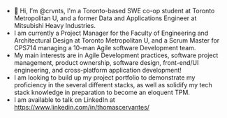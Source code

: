- 👋 Hi, I’m @crvnts, I'm a Toronto-based SWE co-op student at Toronto Metropolitan U, and a former Data and Applications Engineer at Mitsubishi Heavy Industries.
- I am currently a Project Manager for the Faculty of Engineering and Architectural Design at Toronto Metropolitan U, and a Scrum Master for CPS714 managing a 10-man Agile software Development team.
- My main interests are in Agile Development practices, software project management, product ownership, software design, front-end/UI engineering, and cross-platform application development!
- I am looking to build up my project portfolio to demonstrate my proficiency in the several different stacks, as well as solidify my tech stack knowledge in preparation to become an eloquent TPM.
- I am available to talk on LinkedIn at https://www.linkedin.com/in/thomascervantes/
